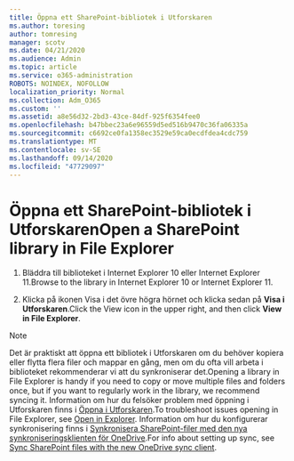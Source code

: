 ```yaml
---
title: Öppna ett SharePoint-bibliotek i Utforskaren
ms.author: toresing
author: tomresing
manager: scotv
ms.date: 04/21/2020
ms.audience: Admin
ms.topic: article
ms.service: o365-administration
ROBOTS: NOINDEX, NOFOLLOW
localization_priority: Normal
ms.collection: Adm_O365
ms.custom: ''
ms.assetid: a8e56d32-2bd3-43ce-84df-925f6354fee0
ms.openlocfilehash: b47bbec23a6e96559d5ed516b9470c36fa06335a
ms.sourcegitcommit: c6692ce0fa1358ec3529e59ca0ecdfdea4cdc759
ms.translationtype: MT
ms.contentlocale: sv-SE
ms.lasthandoff: 09/14/2020
ms.locfileid: "47729097"
---
```

# <a name="open-a-sharepoint-library-in-file-explorer"></a><span data-ttu-id="ff081-102">Öppna ett SharePoint-bibliotek i Utforskaren</span><span class="sxs-lookup"><span data-stu-id="ff081-102">Open a SharePoint library in File Explorer</span></span>

1. <span data-ttu-id="ff081-103">Bläddra till biblioteket i Internet Explorer 10 eller Internet Explorer 11.</span><span class="sxs-lookup"><span data-stu-id="ff081-103">Browse to the library in Internet Explorer 10 or Internet Explorer 11.</span></span> 
    
2. <span data-ttu-id="ff081-104">Klicka på ikonen Visa i det övre högra hörnet och klicka sedan på **Visa i Utforskaren**.</span><span class="sxs-lookup"><span data-stu-id="ff081-104">Click the View icon in the upper right, and then click **View in File Explorer**.</span></span>
    
> [!NOTE]
> <span data-ttu-id="ff081-105">Det är praktiskt att öppna ett bibliotek i Utforskaren om du behöver kopiera eller flytta flera filer och mappar en gång, men om du ofta vill arbeta i biblioteket rekommenderar vi att du synkroniserar det.</span><span class="sxs-lookup"><span data-stu-id="ff081-105">Opening a library in File Explorer is handy if you need to copy or move multiple files and folders once, but if you want to regularly work in the library, we recommend syncing it.</span></span> <span data-ttu-id="ff081-106">Information om hur du felsöker problem med öppning i Utforskaren finns i [Öppna i Utforskaren](https://go.microsoft.com/fwlink/?linkid=871665).</span><span class="sxs-lookup"><span data-stu-id="ff081-106">To troubleshoot issues opening in File Explorer, see [Open in Explorer](https://go.microsoft.com/fwlink/?linkid=871665).</span></span> <span data-ttu-id="ff081-107">Information om hur du konfigurerar synkronisering finns i [Synkronisera SharePoint-filer med den nya synkroniseringsklienten för OneDrive](https://go.microsoft.com/fwlink/?linkid=871666).</span><span class="sxs-lookup"><span data-stu-id="ff081-107">For info about setting up sync, see [Sync SharePoint files with the new OneDrive sync client](https://go.microsoft.com/fwlink/?linkid=871666).</span></span> 
  

